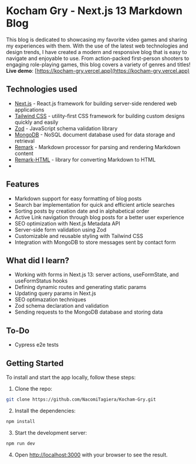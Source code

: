 # Kocham Gry - Next.js 13 Markdown Blog

This blog is dedicated to showcasing my favorite video games and sharing my experiences with them. With the use of the latest web technologies and design trends, I have created a modern and responsive blog that is easy to navigate and enjoyable to use. From action-packed first-person shooters to engaging role-playing games, this blog covers a variety of genres and titles!
**Live demo**: [https://kocham-gry.vercel.app](https://kocham-gry.vercel.app)

## Technologies used

- [Next.js](https://nextjs.org/docs) - React.js framework for building server-side rendered web applications
- [Tailwind CSS](https://tailwindcss.com/) - utility-first CSS framework for building custom designs quickly and easily
- [Zod](https://zod.dev/) - JavaScript schema validation library
- [MongoDB](https://www.mongodb.com/docs/) - NoSQL document database used for data storage and retrieval
- [Remark](https://remark.js.org/) - Markdown processor for parsing and rendering Markdown content
- [Remark-HTML](https://github.com/remarkjs/remark-html) - library for converting Markdown to HTML
-

## Features

- Markdown support for easy formatting of blog posts
- Search bar implementation for quick and efficient article searches
- Sorting posts by creation date and in alphabetical order
- Active Link navigation through blog posts for a better user experience
- SEO optimization with Next.js Metadata API
- Server-side form validation using Zod
- Customizable and reusable styling with Tailwind CSS
- Integration with MongoDB to store messages sent by contact form

## What did I learn?

- Working with forms in Next.js 13: server actions, useFormState, and useFormStatus hooks
- Defining dynamic routes and generating static params
- Updating query params in Next.js
- SEO optimazation techniques
- Zod schema declaration and validation
- Sending requests to the MongoDB database and storing data

## To-Do

- Cypress e2e tests

## Getting Started

To install and start the app locally, follow these steps:

1. Clone the repo:

```bash
git clone https://github.com/NacomiTagiera/Kocham-Gry.git
```

2. Install the dependencies:

```bash
npm install
```

3. Start the development server:

```bash
npm run dev
```

4. Open [http://localhost:3000](http://localhost:3000) with your browser to see the result.
